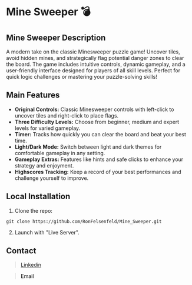 # Mine Sweeper 💣

## Mine Sweeper Description

A modern take on the classic Minesweeper puzzle game! Uncover tiles, avoid hidden mines, and strategically flag potential danger zones to clear the board. The game includes intuitive controls, dynamic gameplay, and a user-friendly interface designed for players of all skill levels. Perfect for quick logic challenges or mastering your puzzle-solving skills!

## Main Features

- **Original Controls:** Classic Minesweeper controls with left-click to uncover tiles and right-click to place flags.  
- **Three Difficulty Levels:** Choose from beginner, medium and expert levels for varied gameplay.  
- **Timer:** Tracks how quickly you can clear the board and beat your best time.  
- **Light/Dark Mode:** Switch between light and dark themes for comfortable gameplay in any setting.  
- **Gameplay Extras:** Features like hints and safe clicks to enhance your strategy and enjoyment.  
- **Highscores Tracking:** Keep a record of your best performances and challenge yourself to improve.  


## Local Installation

1.  Clone the repo:

```
git clone https://github.com/RonFelsenfeld/Mine_Sweeper.git
```

2. Launch with "Live Server".

## Contact

> [Linkedin](https://www.linkedin.com/in/ron-felsenfeld/)<br>

> <a href="mailto:ronfelsenfeld@gmail.com" style="vertical-align: middle; text-decoration: none; color: black;">Email</a>

